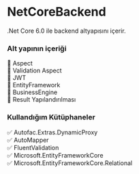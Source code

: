 # NetCoreBackend
.Net Core 6.0 ile backend altyapısını içerir.

<h3>Alt yapının içeriği</h3>
🚀 Aspect  <br>
🚀 Validation Aspect  <br>
🚀 JWT   <br>
🚀 EntityFramework   <br>
🚀 BusinessEngine  <br>
🚀 Result Yapılandırılması  <br>

<h3>Kullandığım Kütüphaneler</h3>
✅ Autofac.Extras.DynamicProxy <br>
✅ AutoMapper <br>
✅ FluentValidation <br>
✅ Microsoft.EntityFrameworkCore <br>
✅ Microsoft.EntityFrameworkCore.Relational <br>

